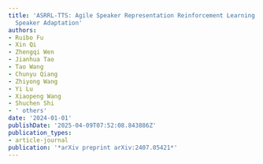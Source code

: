 ```yaml
---
title: 'ASRRL-TTS: Agile Speaker Representation Reinforcement Learning for Text-to-Speech
  Speaker Adaptation'
authors:
- Ruibo Fu
- Xin Qi
- Zhengqi Wen
- Jianhua Tao
- Tao Wang
- Chunyu Qiang
- Zhiyong Wang
- Yi Lu
- Xiaopeng Wang
- Shuchen Shi
- ' others'
date: '2024-01-01'
publishDate: '2025-04-09T07:52:08.843886Z'
publication_types:
- article-journal
publication: '*arXiv preprint arXiv:2407.05421*'
---
```

